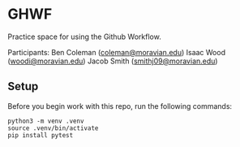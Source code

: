 
# GHWF

Practice space for using the Github Workflow.

Participants:
Ben Coleman (coleman@moravian.edu)
Isaac Wood (woodi@moravian.edu)
Jacob Smith (smithj09@moravian.edu)


## Setup

Before you begin work with this repo, run the following commands:

```
python3 -m venv .venv
source .venv/bin/activate
pip install pytest
```
